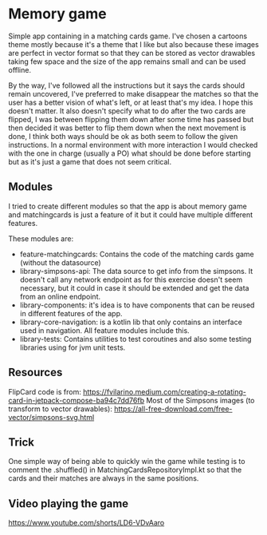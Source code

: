 # Memory game

Simple app containing in a matching cards game.
I've chosen a cartoons theme mostly because it's a theme that I like but also because these images
are perfect in vector format so that they can be stored as vector drawables taking few space
and the size of the app remains small and can be used offline.

By the way, I've followed all the instructions but it says the cards should remain uncovered, 
I've preferred to make disappear the matches so that the user has a better vision of what's left,
or at least that's my idea. I hope this doesn't matter.
It also doesn't specify what to do after the two cards are flipped, I was between flipping them 
down after some time has passed but then decided it was better to flip them down when the next 
movement is done, I think both ways should be ok as both seem to follow the given instructions.
In a normal environment with more interaction I would checked with the one in charge (usually a PO)
what should be done before starting but as it's just a game that does not seem critical.

## Modules
I tried to create different modules so that the app is about memory game and matchingcards 
is just a feature of it but it could have multiple different features.

These modules are:
- feature-matchingcards: Contains the code of the matching cards game (without the datasource)
- library-simpsons-api: The data source to get info from the simpsons. It doesn't call any network 
endpoint as for this exercise doesn't seem necessary, but it could in case it should be extended 
and get the data from an online endpoint.
- library-components: it's idea is to have components that can be reused in 
different features of the app.
- library-core-navigation: is a kotlin lib that only contains an interface used in navigation. 
All feature modules include this.
- library-tests: Contains utilities to test coroutines and also some testing libraries using for 
jvm unit tests.

## Resources

FlipCard code is from: https://fvilarino.medium.com/creating-a-rotating-card-in-jetpack-compose-ba94c7dd76fb
Most of the Simpsons images (to transform to vector drawables): https://all-free-download.com/free-vector/simpsons-svg.html

## Trick
One simple way of being able to quickly win the game while testing is to comment the .shuffled() 
in MatchingCardsRepositoryImpl.kt so that the cards and their matches are always in the same 
positions.

## Video playing the game
https://www.youtube.com/shorts/LD6-VDvAaro

